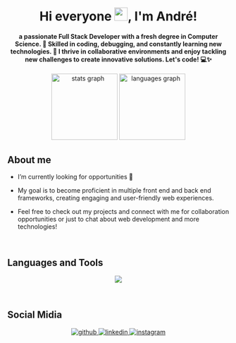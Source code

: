 <h1 align="center">Hi everyone <img src="https://media.giphy.com/media/hvRJCLFzcasrR4ia7z/giphy.gif" width="30px"/>, I'm André!</h1>

<h4 align="center">a passionate Full Stack Developer with a fresh degree in Computer Science. 🚀 Skilled in coding, debugging, and constantly learning new technologies. 🌱 I thrive in collaborative environments and enjoy tackling new challenges to create innovative solutions. Let's code! 💻✨</h4>

<div align="center">
  <img src="https://github-readme-stats.vercel.app/api?username=andrelssn&hide_title=false&hide_rank=false&show_icons=true&include_all_commits=true&count_private=true&disable_animations=false&theme=dracula&locale=en&hide_border=false" height="150" alt="stats graph" />
  <img src="https://github-readme-stats.vercel.app/api/top-langs?username=andrelssn&locale=en&hide_title=false&layout=compact&card_width=320&langs_count=5&theme=dracula&hide_border=false" height="150" alt="languages graph"  />
</div>

## About me


- I’m currently looking for opportunities 🚀
  
- My goal is to become proficient in multiple front end and back end frameworks, creating engaging and user-friendly web experiences.

- Feel free to check out my projects and connect with me for collaboration opportunities or just to chat about web development and more technologies!


<br>

## Languages and Tools  
<p align="center">
  <img src="https://skillicons.dev/icons?i=html,css,js,ts,react,bitbucket,nextjs,nodejs,bootstrap,c,cpp,git,mysql,mongodb,laravel,php,java,docker,linux,spring" />
</p>

<br/>

## Social Midia
<div align="center">
  <a href="https://github.com/andrelssn" target="_blank">
    <img src=https://img.shields.io/badge/github-%2324292e.svg?&style=for-the-badge&logo=github&logoColor=white alt=github style="margin-bottom: 5px;" />
  </a>
  <a href="https://www.linkedin.com/in/andresantosdev/" target="_blank">
    <img src=https://img.shields.io/badge/linkedin-%231E77B5.svg?&style=for-the-badge&logo=linkedin&logoColor=white alt=linkedin style="margin-bottom: 5px;" />
  </a>
  <a href="https://www.instagram.com/andre.lssn/" target="_blank">
    <img src=https://img.shields.io/badge/instagram-%23000000.svg?&style=for-the-badge&logo=instagram&logoColor=white alt=instagram style="margin-bottom: 5px;" />
  </a>  
</div>  
